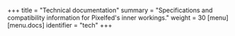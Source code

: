+++
title = "Technical documentation"
summary = "Specifications and compatibility information for Pixelfed's inner workings."
weight = 30
[menu]
[menu.docs]
identifier = "tech"
+++